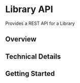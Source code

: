 # Library API #

Provides a REST API for a Library

## Overview ##

## Technical Details ##

## Getting Started ##

